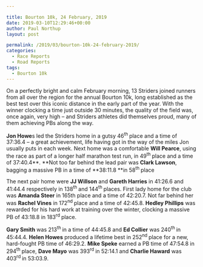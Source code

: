 ```yaml
---

title: Bourton 10k, 24 February, 2019
date: 2019-03-10T12:29:46+00:00
author: Paul Northup
layout: post

permalink: /2019/03/bourton-10k-24-february-2019/
categories:
  - Race Reports
  - Road Reports
tags:
  - Bourton 10k
---
```

On a perfectly bright and calm February morning, 13 Striders joined runners from all over the region for the annual Bourton 10k, long established as the best test over this iconic distance in the early part of the year. With the winner clocking a time just outside 30 minutes, the quality of the field was, once again, very high – and Striders athletes did themselves proud, many of them achieving PBs along the way.

**Jon Howe**s led the Striders home in a gutsy 46<sup>th </sup>place and a time of 37:36.4 – a great achievement, life having got in the way of the miles Jon usually puts in each week. Next home was a comfortable **Will Pearce**, using the race as part of a longer half marathon test run, in 49<sup>th </sup>place and a time of 37:40.4**. **Not too far behind the lead pair was **Clark Lawson**, bagging a massive PB in a time of **38:11.8 **in 58<sup>th </sup>place

The next pair home were **JJ Willson** and **Gareth Harries** in 41:26.6 and 41:44.4 respectively in 138<sup>th </sup>and 144<sup>th </sup>places. First lady home for the club was **Amanda Steer** in 165th place and a time of 42:20.7. Not far behind her was **Rachel Vines** in 172<sup>nd </sup>place and a time of 42:45.8. **Hedley Phillips** was rewarded for his hard work at training over the winter, clocking a massive PB of 43:18.8 in 183<sup>rd </sup>place.

**Gary Smith** was 213<sup>th </sup>in a time of 44:45.8 and **Ed Collier** was 240<sup>th </sup>in 45:44.4. **Helen Howes** produced a lifetime best in 252<sup>nd </sup>place for a new, hard-fought PB time of 46:29.2. **Mike Speke** earned a PB time of 47:54.8 in 294<sup>th </sup>place, **Dave Mayo** was 393<sup>rd </sup>in 52:14.1 and **Charlie Haward** was 403<sup>rd </sup>in 53:03.9.